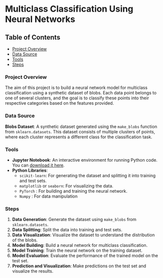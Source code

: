 # Multiclass Classification Using Neural Networks

## Table of Contents

- [Project Overview](#project-overview)
- [Data Source](#data-source)
- [Tools](#tools)
- [Steps](#steps)

### Project Overview

The aim of this project is to build a neural network model for multiclass classification using a synthetic dataset of blobs. Each data point belongs to one of several clusters, and the goal is to classify these points into their respective categories based on the features provided.

### Data Source

**Blobs Dataset**: A synthetic dataset generated using the `make_blobs` function from `sklearn.datasets`. This dataset consists of multiple clusters of points, where each cluster represents a different class for the classification task.

### Tools

- **Jupyter Notebook**: An interactive environment for running Python code. You can [download it here](https://www.anaconda.com/download/).
- **Python Libraries**:
  - `scikit-learn`: For generating the dataset and splitting it into training and test sets.
  - `matplotlib` or `seaborn`: For visualizing the data.
  - `PyTorch` : For building and training the neural network.
  - `Numpy` : For data manipulation

### Steps

1. **Data Generation**: Generate the dataset using `make_blobs` from `sklearn.datasets`.
2. **Data Splitting**: Split the data into training and test sets.
3. **Data Visualization**: Visualize the dataset to understand the distribution of the blobs.
4. **Model Building**: Build a neural network for multiclass classification.
5. **Model Training**: Train the neural network on the training dataset.
6. **Model Evaluation**: Evaluate the performance of the trained model on the test set.
7. **Prediction and Visualization**: Make predictions on the test set and visualize the results.
